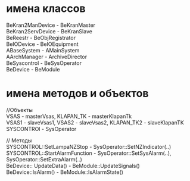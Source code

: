 # имена классов

BeKran2ManDevice  - BeKranMaster   
BeKran2ServDevice - BeKranSlave   
BeReestr          - BeObjRegistrator     
BeIODevice        - BeIOEquipment     
ABaseSystem       - AMainSystem     
AArchManager      - ArchiveDirector     
BeSyscontrol      - BeSysOperator   
BeDevice          - BeModule
   
# имена методов и объектов 
//Объекты  
  VSAS -   masterVsas,    KLAPAN_TK - masterKlapanTk      
  VSAS1 -  slaveVsas1,    VSAS2 - slaveVsas2, KLAPAN_TK2 - slaveKlapanTK      
  SYSCONTROl -  SysOperator      
    
  // Методы  
  SYSCONTROL::SetLampaNZStop  - SysOperator::SetNZIndicator(..)    
  SYSCONTROL::StartAlarmFunction  -  SysOperator::SetSysAlarm(..),  SysOperator::SetExtraAlarm(..)    
  BeDevice:: UpdateData()  -  BeModule::UpdateSignals()  
  BeDevice::IsAlarm()      -  BeModule::IsAlarmState()  
  
 
